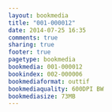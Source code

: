```yaml
---
layout: bookmedia
title: "001-000012"
date: 2014-07-25 16:35
comments: true
sharing: true
footer: true
pagetype: bookmedia 
bookmedia: 001-000012
bookindex: 002-000006
bookmediaformat: outtif
bookmediaquality: 600DPI BW
bookmediasize: 73MB
---
```

